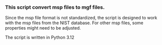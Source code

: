 ### This script convert msp files to mgf files. 

Since the msp file format is not standardized, the script is designed to work with the msp files from the NIST database.
For other msp files, some properties might need to be adjusted.

The script is written in Python 3.12
